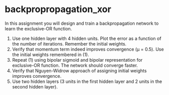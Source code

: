 # backpropropagation_xor


In this assignment you will design and train a backpropagation network to learn the exclusive-OR function.  

1.	Use one hidden layer with 4 hidden units. Plot the error as a function of the number of iterations. Remember the initial weights.
2.	Verify that momentum term indeed improves convergence (μ = 0.5). Use the initial weights remembered in (1).
3.	Repeat (1) using bipolar sigmoid and bipolar representation for exclusive-OR function. The network should converge faster. 
4.	Verify that Nguyen-Widrow approach of assigning initial weights improves convergence. 
5.	Use two hidden layers (3 units in the first hidden layer and 2 units in the second hidden layer).  
